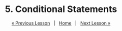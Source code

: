 <h1 align="center">5. Conditional Statements</h1>

<p align="center">
    <a href="https://github.com/SoftUni/Free-Java-Certification-Course/blob/main/lessons/04-Data-and-Calculations.md">« Previous Lesson</a> &nbsp; | &nbsp; <a href="https://github.com/SoftUni/Free-Java-Certification-Course">Home</a> &nbsp; | &nbsp; <a href="https://github.com/SoftUni/Free-Java-Certification-Course/blob/main/lessons/06-Advanced-Conditional-Statements.md">Next Lesson »</a>
</p>
